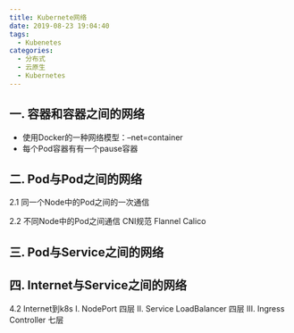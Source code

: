 ```yaml
---
title: Kubernete网络
date: 2019-08-23 19:04:40
tags:
  - Kubenetes
categories:
  - 分布式 
  - 云原生
  - Kubernetes  
---
```


<p></p>
<!-- more -->

## 一. 容器和容器之间的网络
   + 使用Docker的一种网络模型：–net=container
   + 每个Pod容器有有一个pause容器

## 二. Pod与Pod之间的网络

2.1 同一个Node中的Pod之间的一次通信


2.2 不同Node中的Pod之间通信
CNI规范 
Flannel
Calico

## 三. Pod与Service之间的网络

## 四. Internet与Service之间的网络
4.2 Internet到k8s
    I. NodePort  四层
    II. Service LoadBalancer  四层
    III. Ingress Controller  七层

